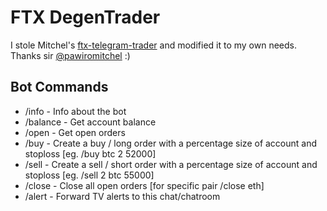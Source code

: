# FTX DegenTrader
I stole Mitchel's [ftx-telegram-trader](https://github.com/pawiromitchel/ftx-telegram-trader) and modified it to my own needs. Thanks sir [@pawiromitchel](https://github.com/pawiromitchel) :)

## Bot Commands
- /info - Info about the bot
- /balance - Get account balance
- /open - Get open orders
- /buy - Create a buy / long order with a percentage size of account and stoploss [eg. /buy btc 2 52000]
- /sell - Create a sell / short order with a percentage size of account and stoploss [eg. /sell 2 btc 55000]
- /close - Close all open orders [for specific pair /close eth]
- /alert - Forward TV alerts to this chat/chatroom
